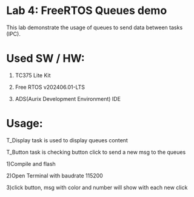 # Lab 4: FreeRTOS Queues demo
This lab demonstrate the usage of queues to send data between tasks (IPC).

# Used SW / HW:
1) TC375 Lite Kit

2) Free RTOS v202406.01-LTS

3) ADS(Aurix Development Environment) IDE

# Usage:
T_Display task is used to display queues content

T_Button task is checking button click to send a new msg to the queues


1)Compile and flash

2)Open Terminal with baudrate 115200

3)click button, msg with color and number will show with each new click